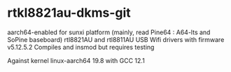 # rtkl8821au-dkms-git
aarch64-enabled for sunxi platform (mainly, read Pine64 : A64-lts and SoPine baseboard) rtl8821AU and rtl8811AU USB Wifi drivers with firmware v5.12.5.2
Compiles and insmod but requires testing

Against kernel linux-aarch64 19.8 with GCC 12.1
